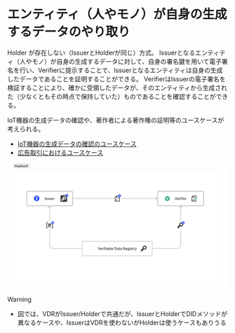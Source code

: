 # エンティティ（人やモノ）が自身の生成するデータのやり取り

Holder が存在しない（IssuerとHolderが同じ）方式。
Issuerとなるエンティティ（人やモノ）が自身の生成するデータに対して、自身の署名鍵を用いて電子署名を行い、Verifierに提示することで、Issuerとなるエンティティは自身の生成したデータであることを証明することができる。
VerifierはIssuerの電子署名を検証することにより、確かに受領したデータが、そのエンティティから生成された（少なくともその時点で保持していた）ものであることを確認することができる。

IoT機器の生成データの確認や、著作者による著作権の証明等のユースケースが考えられる。

* [IoT機器の生成データの確認のユースケース](IoT機器の生成データの確認のユースケース.md)
* [広告取引におけるユースケース](広告取引におけるユースケース.md)

![Design Pattern B-1](./media/b-1.png)

> [!WARNING]
> * 図では、VDRがIssuer/Holderで共通だが、IssuerとHolderでDIDメソッドが異なるケースや、IssuerはVDRを使わないがHolderは使うケースもありうる
